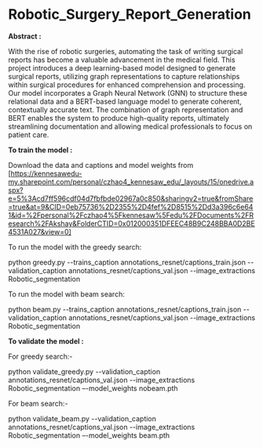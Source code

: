 # Robotic_Surgery_Report_Generation
**Abstract :**

With the rise of robotic surgeries, automating the task of writing surgical reports has become a valuable advancement in the medical field. This project introduces a deep learning-based model designed to generate surgical reports, utilizing graph representations to capture relationships within surgical procedures for enhanced comprehension and processing. Our model incorporates a Graph Neural Network (GNN) to structure these relational data and a BERT-based language model to generate coherent, contextually accurate text. The combination of graph representation and BERT enables the system to produce high-quality reports, ultimately streamlining documentation and allowing medical professionals to focus on patient care.

**To train the model :**

Download the data and captions and model weights from [https://kennesawedu-my.sharepoint.com/personal/czhao4_kennesaw_edu/_layouts/15/onedrive.aspx?e=5%3Acd7ff596cdf04d7fbfbde02967a0c850&sharingv2=true&fromShare=true&at=9&CID=0eb75736%2D2355%2D4fef%2D8515%2Dd3a396c6e641&id=%2Fpersonal%2Fczhao4%5Fkennesaw%5Fedu%2FDocuments%2FResearch%2FAkshay&FolderCTID=0x012000351DFEEC48B9C248BBA0D2BE4531A027&view=0]

To run the model with the greedy search:

python greedy.py --trains_caption annotations_resnet/captions_train.json --validation_caption annotations_resnet/captions_val.json --image_extractions Robotic_segmentation

To run the model with beam search:

python beam.py --trains_caption annotations_resnet/captions_train.json --validation_caption annotations_resnet/captions_val.json --image_extractions Robotic_segmentation

**To validate the model :**

For greedy search:-

python validate_greedy.py  --validation_caption annotations_resnet/captions_val.json --image_extractions Robotic_segmentation –-model_weights nobeam.pth

For beam search:-

python validate_beam.py  --validation_caption annotations_resnet/captions_val.json --image_extractions Robotic_segmentation –-model_weights beam.pth







